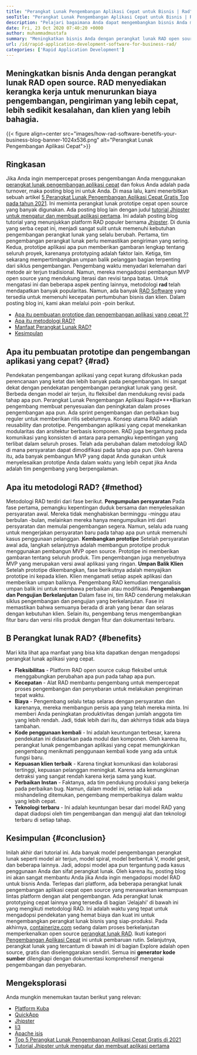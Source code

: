 ```yaml
---
title: "Perangkat Lunak Pengembangan Aplikasi Cepat untuk Bisnis | Rad" 
seoTitle: "Perangkat Lunak Pengembangan Aplikasi Cepat untuk Bisnis | Rad" 
description: "Pelajari bagaimana Anda dapat mengembangkan bisnis Anda menggunakan perangkat lunak pengembangan aplikasi yang cepat. Artikel ini akan memberi Anda pemahaman tentang metodologi RAD sumber terbuka." 
date: Fri, 23 Oct 2020 07:40:20 +0000
author: muhammadmustafa
summary: "Meningkatkan bisnis Anda dengan perangkat lunak RAD open source. RAD menyediakan kerangka kerja untuk menurunkan biaya pengembangan, pengiriman yang lebih cepat, lebih sedikit kesalahan, dan klien yang lebih bahagia." 
url: /id/rapid-application-development-software-for-business-rad/
categories: ['Rapid Application Development']
---
```


## Meningkatkan bisnis Anda dengan perangkat lunak RAD open source. RAD menyediakan kerangka kerja untuk menurunkan biaya pengembangan, pengiriman yang lebih cepat, lebih sedikit kesalahan, dan klien yang lebih bahagia.

{{< figure align=center src="images/how-rad-software-benetifs-your-business-blog-banner-1024x536.png" alt="Perangkat Lunak Pengembangan Aplikasi Cepat">}}


## Ringkasan
Jika Anda ingin mempercepat proses pengembangan Anda menggunakan [perangkat lunak pengembangan aplikasi cepat][1] dan fokus Anda adalah pada turnover, maka posting blog ini untuk Anda. Di masa lalu, kami menerbitkan sebuah artikel [5 Perangkat Lunak Pengembangan Aplikasi Cepat Gratis Top pada tahun 2021][2]. Ini meminta perangkat lunak prototipe cepat open source yang banyak digunakan. Ada posting blog lain dengan judul [tutorial Jhipster untuk mengatur dan membuat aplikasi pertama][3]. Ini adalah posting blog tutorial yang menunjukkan platform RAD populer bernama [Jhipster][4].
Di dunia yang serba cepat ini, menjadi sangat sulit untuk memenuhi kebutuhan pengembangan perangkat lunak yang selalu berubah. Pertama, tim pengembangan perangkat lunak perlu memastikan pengiriman yang sering. Kedua, prototipe aplikasi apa pun memberikan gambaran lengkap tentang seluruh proyek, karenanya prototyping adalah faktor lain. Ketiga, tim sekarang mempertimbangkan umpan balik pelanggan bagian terpenting dari siklus pengembangan. Pengembang waktu menyadari kelemahan dari metode air terjun tradisional. Namun, mereka mengadopsi pembangun MVP open source yang mendukung iterasi dan revisi tanpa batas.
Untuk mengatasi ini dan beberapa aspek penting lainnya, metodologi  **rad**  telah mendapatkan banyak popularitas. Namun, ada banyak [RAD Software][1] yang tersedia untuk memenuhi kecepatan pertumbuhan bisnis dan klien.
Dalam posting blog ini, kami akan melalui poin -poin berikut.
  * [Apa itu pembuatan prototipe dan pengembangan aplikasi yang cepat ??][5]
  * [Apa itu metodologi RAD?][6]
  * [Manfaat Perangkat Lunak RAD?][7]
  * [Kesimpulan][8]

## Apa itu pembuatan prototipe dan pengembangan aplikasi yang cepat? {#rad}

Pendekatan pengembangan aplikasi yang cepat kurang difokuskan pada perencanaan yang ketat dan lebih banyak pada pengembangan. Ini sangat dekat dengan pendekatan pengembangan perangkat lunak yang gesit. Berbeda dengan model air terjun, itu fleksibel dan mendukung revisi pada tahap apa pun.
Perangkat Lunak Pengembangan Aplikasi Rapid****Biarkan pengembang membuat penyesuaian dan peningkatan dalam proses pengembangan apa pun. Ada sprint pengembangan dan perbaikan bug reguler untuk memberikan rilis sebelumnya.
Konsep utama RAD adalah reusability dan prototipe. Pengembangan aplikasi yang cepat menekankan modularitas dan arsitektur berbasis komponen. RAD juga bergantung pada komunikasi yang konsisten di antara para pemangku kepentingan yang terlibat dalam seluruh proses. Telah ada perubahan dalam metodologi RAD di mana persyaratan dapat dimodifikasi pada tahap apa pun. Oleh karena itu, ada banyak pembangun MVP yang dapat Anda gunakan untuk menyelesaikan prototipe Anda dalam waktu yang lebih cepat jika Anda adalah tim pengembang yang berpengalaman.

## Apa itu metodologi RAD? {#method}

Metodologi RAD terdiri dari fase berikut.
 **Pengumpulan persyaratan** 
Pada fase pertama, pemangku kepentingan duduk bersama dan menyelesaikan persyaratan awal. Mereka tidak menghabiskan berminggu -minggu atau berbulan -bulan, melainkan mereka hanya mengumpulkan inti dari persyaratan dan memulai pengembangan segera. Namun, selalu ada ruang untuk mengerjakan persyaratan baru pada tahap apa pun untuk memenuhi kasus penggunaan pelanggan.
 **Kembangkan prototipe** 
Setelah persyaratan awal ada, langkah selanjutnya adalah membangun prototipe produk menggunakan pembangun MVP open source. Prototipe ini memberikan gambaran tentang seluruh produk. Tim pengembangan juga menyebutnya MVP yang merupakan versi awal aplikasi yang ringan.
 **Umpan Balik Klien** 
Setelah prototipe dikembangkan, fase berikutnya adalah menyajikan prototipe ini kepada klien. Klien mengamati setiap aspek aplikasi dan memberikan umpan baliknya. Pengembang RAD kemudian menganalisis umpan balik ini untuk membawa perbaikan atau modifikasi.
 **Pengembangan dan Pengujian Berkelanjutan** 
Dalam fase ini, tim RAD cenderung melakukan siklus pengembangan dan pengujian yang berkelanjutan. Fase ini memastikan bahwa semuanya berada di arah yang benar dan selaras dengan kebutuhan klien. Selain itu, pengembang terus mengembangkan fitur baru dan versi rilis produk dengan fitur dan dokumentasi terbaru.

## B  **Perangkat lunak RAD?**  {#benefits}

Mari kita lihat apa manfaat yang bisa kita dapatkan dengan mengadopsi perangkat lunak aplikasi yang cepat.
*  **Fleksibilitas**  - Platform RAD open source cukup fleksibel untuk menggabungkan perubahan apa pun pada tahap apa pun.
*  **Kecepatan**  - Alat RAD membantu pengembang untuk mempercepat proses pengembangan dan penyebaran untuk melakukan pengiriman tepat waktu.
*  **Biaya**  - Pengembang selalu tetap selaras dengan persyaratan dan karenanya, mereka membangun persis apa yang telah mereka minta. Ini memberi Anda peningkatan produktivitas dengan jumlah anggota tim yang lebih rendah. Jadi, tidak lebih dari itu, dan akhirnya tidak ada biaya tambahan.
*  **Kode penggunaan kembali**  - Ini adalah keuntungan terbesar, karena pendekatan ini didasarkan pada modul dan komponen. Oleh karena itu, perangkat lunak pengembangan aplikasi yang cepat memungkinkan pengembang menikmati penggunaan kembali kode yang ada untuk fungsi baru.
*  **Kepuasan klien terbaik**  - Karena tingkat komunikasi dan kolaborasi tertinggi, kepuasan pelanggan meningkat. Karena ada kemungkinan detraksi yang sangat rendah karena kerja sama yang kuat.
*  **Perbaikan Instan**  - Faktanya, ada tim pendukung produksi yang bekerja pada perbaikan bug. Namun, dalam model ini, setiap kali ada mishandeling ditemukan, pengembang memperbaikinya dalam waktu yang lebih cepat.
*  **Teknologi terbaru**  - Ini adalah keuntungan besar dari model RAD yang dapat diadopsi oleh tim pengembangan dan menguji alat dan teknologi terbaru di setiap tahap.

##  **Kesimpulan**  {#conclusion}

Inilah akhir dari tutorial ini. Ada banyak model pengembangan perangkat lunak seperti model air terjun, model spiral, model berbentuk V, model gesit, dan beberapa lainnya. Jadi, adopsi model apa pun tergantung pada kasus penggunaan Anda dan sifat perangkat lunak. Oleh karena itu, posting blog ini akan sangat membantu Anda jika Anda ingin mengadopsi model RAD untuk bisnis Anda. Terlepas dari platform, ada beberapa perangkat lunak pengembangan aplikasi cepat open source yang menawarkan kemampuan lintas platform dengan alat pengembangan. Ada perangkat lunak prototyping cepat lainnya yang tersedia di bagian 'Jelajahi' di bawah ini yang mengikuti metodologi RAD. Ini adalah waktu yang tepat untuk mengadopsi pendekatan yang hemat biaya dan kuat ini untuk mengembangkan perangkat lunak bisnis yang siap-produksi.
Pada akhirnya, [containerize.com][9] sedang dalam proses berkelanjutan memperkenalkan open source [perangkat lunak RAD][1]. Ikuti kategori [Pengembangan Aplikasi Cepat][1] ini untuk pembaruan rutin. Selanjutnya, perangkat lunak yang tercantum di bawah ini di bagian Explore adalah open source, gratis dan diselenggarakan sendiri. Semua ini  **generator kode sumber**  dilengkapi dengan dokumentasi komprehensif mengenai pengembangan dan penyebaran.

## Mengeksplorasi
Anda mungkin menemukan tautan berikut yang relevan:
  * [Platform Kuba][10]
  * [QuickApp][11]
  * [Jhipster][4]
  * [li3][12]
  * [Apache isis][13]
  * [Top 5 Perangkat Lunak Pengembangan Aplikasi Cepat Gratis di 2021][2]
  * [Tutorial Jhipster untuk mengatur dan membuat aplikasi pertama][3]



 [1]: https://products.containerize.com/rad
 [2]: https://blog.containerize.com/rapid-application-development/top-5-free-rapid-application-development-software-in-2021/
 [3]: https://blog.containerize.com/2020/10/28/jhipster-tutorial-to-setup-and-create-the-first-application/
 [4]: https://products.containerize.com/rad/jhipster
 [5]: #rad
 [6]: #method
 [7]: #benefits
 [8]: #conclusion
 [9]: https://www.containerize.com/
 [10]: https://products.containerize.com/rad/cuba
 [11]: https://products.containerize.com/rad/quickapp
 [12]: https://products.containerize.com/rad/li3
 [13]: https://products.containerize.com/rad/apache-isis
